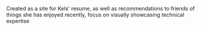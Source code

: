 Created as a site for Kels' resume, as well as recommendations to friends of things she has enjoyed recently, focus on visually showcasing technical expertise
